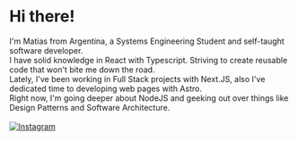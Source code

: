 # Hi there!
I'm Matias from Argentina, a Systems Engineering Student and self-taught software developer.<br />
I have solid knowledge in React with Typescript. Striving to create reusable code that won't bite me down the road.<br />
Lately, I've been working in Full Stack projects with Next.JS, also I've dedicated time to developing web pages with Astro.<br />
Right now, I'm going deeper about NodeJS and geeking out over things like Design Patterns and Software Architecture.<br /><br />
[![Instagram](https://img.shields.io/badge/Instagram-%23E4405F.svg?logo=Instagram&logoColor=white)](https://instagram.com/mmatidelga2)
